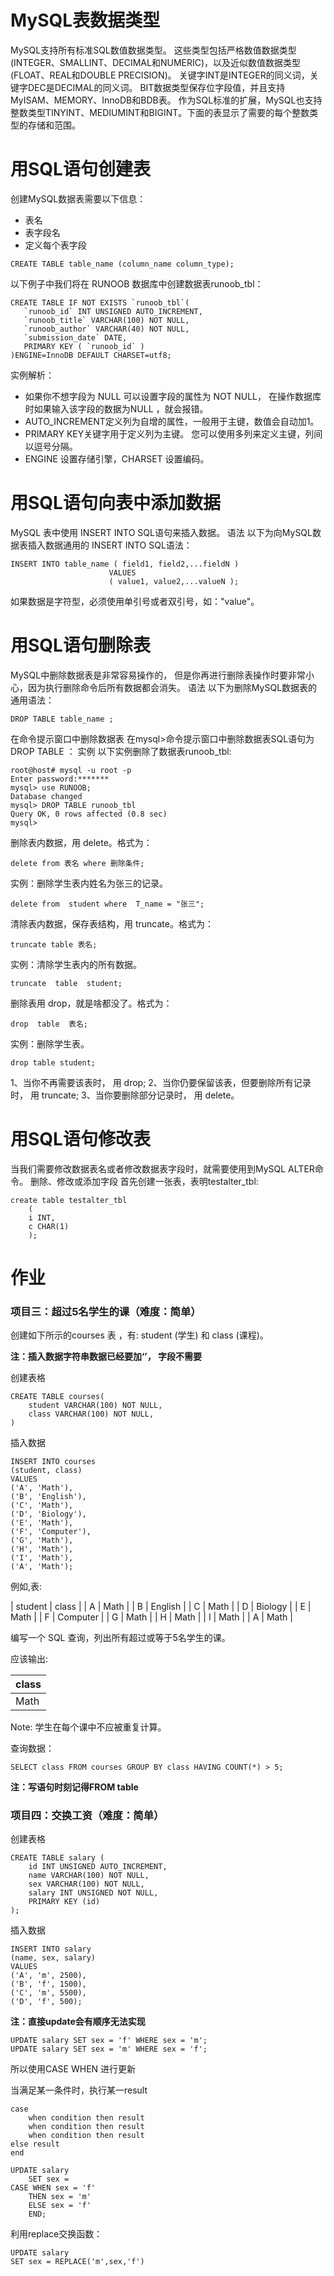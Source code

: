 # MySQL表数据类型
MySQL支持所有标准SQL数值数据类型。
这些类型包括严格数值数据类型(INTEGER、SMALLINT、DECIMAL和NUMERIC)，以及近似数值数据类型(FLOAT、REAL和DOUBLE PRECISION)。
关键字INT是INTEGER的同义词，关键字DEC是DECIMAL的同义词。
BIT数据类型保存位字段值，并且支持MyISAM、MEMORY、InnoDB和BDB表。
作为SQL标准的扩展，MySQL也支持整数类型TINYINT、MEDIUMINT和BIGINT。下面的表显示了需要的每个整数类型的存储和范围。 
# 用SQL语句创建表
创建MySQL数据表需要以下信息：
- 表名
- 表字段名
- 定义每个表字段
```
CREATE TABLE table_name (column_name column_type);
```
以下例子中我们将在 RUNOOB 数据库中创建数据表runoob_tbl：
```
CREATE TABLE IF NOT EXISTS `runoob_tbl`(
   `runoob_id` INT UNSIGNED AUTO_INCREMENT,
   `runoob_title` VARCHAR(100) NOT NULL,
   `runoob_author` VARCHAR(40) NOT NULL,
   `submission_date` DATE,
   PRIMARY KEY ( `runoob_id` )
)ENGINE=InnoDB DEFAULT CHARSET=utf8;
```
实例解析：
- 如果你不想字段为 NULL 可以设置字段的属性为 NOT NULL， 在操作数据库时如果输入该字段的数据为NULL ，就会报错。
- AUTO_INCREMENT定义列为自增的属性，一般用于主键，数值会自动加1。
- PRIMARY KEY关键字用于定义列为主键。 您可以使用多列来定义主键，列间以逗号分隔。
- ENGINE 设置存储引擎，CHARSET 设置编码。
# 用SQL语句向表中添加数据
MySQL 表中使用 INSERT INTO SQL语句来插入数据。 
语法
以下为向MySQL数据表插入数据通用的 INSERT INTO SQL语法：
 ```
INSERT INTO table_name ( field1, field2,...fieldN )
                       VALUES
                       ( value1, value2,...valueN );
```
如果数据是字符型，必须使用单引号或者双引号，如："value"。
# 用SQL语句删除表
MySQL中删除数据表是非常容易操作的， 但是你再进行删除表操作时要非常小心，因为执行删除命令后所有数据都会消失。 
语法
以下为删除MySQL数据表的通用语法：
```
DROP TABLE table_name ;
```
在命令提示窗口中删除数据表
在mysql>命令提示窗口中删除数据表SQL语句为 DROP TABLE ：
实例
以下实例删除了数据表runoob_tbl:
```
root@host# mysql -u root -p
Enter password:*******
mysql> use RUNOOB;
Database changed
mysql> DROP TABLE runoob_tbl
Query OK, 0 rows affected (0.8 sec)
mysql>
```
删除表内数据，用 delete。格式为：
```
delete from 表名 where 删除条件;
```
实例：删除学生表内姓名为张三的记录。
```
delete from  student where  T_name = "张三";
```
清除表内数据，保存表结构，用 truncate。格式为：
```
truncate table 表名;
```
实例：清除学生表内的所有数据。
```
truncate  table  student;
```
删除表用 drop，就是啥都没了。格式为：
```
drop  table  表名;
```
实例：删除学生表。
```
drop table student;
```
1、当你不再需要该表时， 用 drop; 
2、当你仍要保留该表，但要删除所有记录时， 用 truncate;
3、当你要删除部分记录时， 用 delete。
# 用SQL语句修改表
当我们需要修改数据表名或者修改数据表字段时，就需要使用到MySQL ALTER命令。
删除、修改或添加字段
首先创建一张表，表明testalter_tbl:
```
create table testalter_tbl
    (
    i INT,
    c CHAR(1)
    );
 ```
 # 作业

### 项目三：超过5名学生的课（难度：简单）

创建如下所示的courses 表 ，有: student (学生) 和 class (课程)。

**注：插入数据字符串数据已经要加‘’， 字段不需要**

创建表格

```mysql
CREATE TABLE courses(
	student VARCHAR(100) NOT NULL,
    class VARCHAR(100) NOT NULL,
)
```

插入数据

```mysql
INSERT INTO courses 
(student, class)
VALUES
('A', 'Math'),
('B', 'English'),
('C', 'Math'),
('D', 'Biology'),
('E', 'Math'),
('F', 'Computer'),
('G', 'Math'),
('H', 'Math'),
('I', 'Math'),
('A', 'Math');
```

例如,表:

| student | class      |
| A       | Math       |
| B       | English    |
| C       | Math       |
| D       | Biology    |
| E       | Math       |
| F       | Computer   |
| G       | Math       |
| H       | Math       |
| I       | Math       |
| A       | Math       |

编写一个 SQL 查询，列出所有超过或等于5名学生的课。

应该输出:

| class   |
|----|
| Math    |

Note:
学生在每个课中不应被重复计算。

查询数据：

```mysql
SELECT class FROM courses GROUP BY class HAVING COUNT(*) > 5;
```

**注：写语句时刻记得FROM table**

### 项目四：交换工资（难度：简单）


创建表格

```mysql
CREATE TABLE salary (
	id INT UNSIGNED AUTO_INCREMENT, 
	name VARCHAR(100) NOT NULL,
	sex VARCHAR(100) NOT NULL,
	salary INT UNSIGNED NOT NULL,
	PRIMARY KEY (id)
);
```

插入数据

```MYSQL
INSERT INTO salary 
(name, sex, salary)
VALUES
('A', 'm', 2500),
('B', 'f', 1500),
('C', 'm', 5500),
('D', 'f', 500);
```

**注：直接update会有顺序无法实现**

```mysql
UPDATE salary SET sex = 'f' WHERE sex = 'm';
UPDATE salary SET sex = 'm' WHERE sex = 'f';
```

所以使用CASE WHEN 进行更新

当满足某一条件时，执行某一result

```mysql
case  
    when condition then result
    when condition then result
    when condition then result
else result
end
```

```mysql
UPDATE salary
	SET sex = 
CASE WHEN sex = 'f'
	THEN sex = 'm'
	ELSE sex = 'f'
	END;
```

利用replace交换函数：

```mysql
UPDATE salary
SET sex = REPLACE('m',sex,'f')
```
